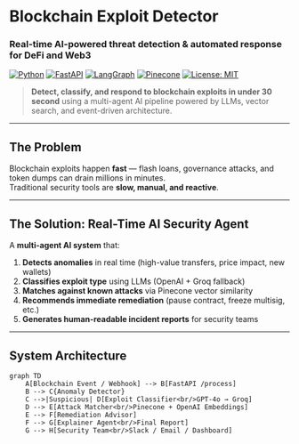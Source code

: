 # Blockchain Exploit Detector  
### Real-time AI-powered threat detection & automated response for DeFi and Web3

[![Python](https://img.shields.io/badge/Python-3.10%2B-blue)](https://python.org)
[![FastAPI](https://img.shields.io/badge/FastAPI-0.100%2B-green)](https://fastapi.tiangolo.com/)
[![LangGraph](https://img.shields.io/badge/LangGraph-Orchestration-orange)](https://langchain-ai.github.io/langgraph/)
[![Pinecone](https://img.shields.io/badge/Pinecone-Vector%20DB-purple)](https://pinecone.io)
[![License: MIT](https://img.shields.io/badge/License-MIT-yellow.svg)](https://opensource.org/licenses/MIT)

> **Detect, classify, and respond to blockchain exploits in under 30 second** using a multi-agent AI pipeline powered by LLMs, vector search, and event-driven architecture.

---

## The Problem

Blockchain exploits happen **fast** — flash loans, governance attacks, and token dumps can drain millions in minutes.  
Traditional security tools are **slow, manual, and reactive**.

---

## The Solution: Real-Time AI Security Agent

A **multi-agent AI system** that:
1. **Detects anomalies** in real time (high-value transfers, price impact, new wallets)
2. **Classifies exploit type** using LLMs (OpenAI + Groq fallback)
3. **Matches against known attacks** via Pinecone vector similarity
4. **Recommends immediate remediation** (pause contract, freeze multisig, etc.)
5. **Generates human-readable incident reports** for security teams

---

## System Architecture

```mermaid
graph TD
    A[Blockchain Event / Webhook] --> B[FastAPI /process]
    B --> C{Anomaly Detector}
    C -->|Suspicious| D[Exploit Classifier<br/>GPT-4o → Groq]
    D --> E[Attack Matcher<br/>Pinecone + OpenAI Embeddings]
    E --> F[Remediation Advisor]
    F --> G[Explainer Agent<br/>Final Report]
    G --> H[Security Team<br/>Slack / Email / Dashboard]


